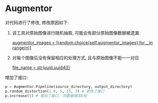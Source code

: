 # Augmentor

对代码进行了修改, 修改原因如下:

1. 该工具对原始图像进行随机抽取, 可能会有部分原始图像数据被遗漏

   [augmentor_images = [random.choice(self.augmentor_images) for _ in range(n)]](https://github.com/mdbloice/Augmentor/blob/e41755431e725dd88155de1fa7ee356ac0a9583c/Augmentor/Pipeline.py#L358)

2. 对每个图像后没有保留相应的处理方式, 且与原始图像不能一一对应

   [file_name = str(uuid.uuid4())](https://github.com/mdbloice/Augmentor/blob/e41755431e725dd88155de1fa7ee356ac0a9583c/Augmentor/Pipeline.py#L239)



增加了接口:

```python
p = Augmentor.Pipeline(source_directory, output_directory)
p.random_distortion(1.0, 5, 15, 3) # 更改了接口
p.increase(5) # 增加了接口, 将数据增加5倍
```

